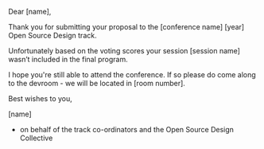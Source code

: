 Dear [name],

Thank you for submitting your proposal to the [conference name] [year] Open Source
Design track.

Unfortunately based on the voting scores your session [session name] wasn’t included in the final program.

I hope you're still able to attend the conference. If so please do come along to the
devroom - we will be located in [room number].

Best wishes to you,

[name]
- on behalf of the track co-ordinators and the Open Source Design Collective
